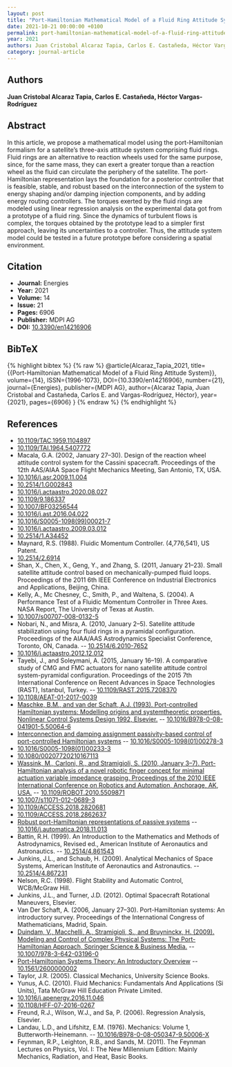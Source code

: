 ```yaml
---
layout: post
title: "Port-Hamiltonian Mathematical Model of a Fluid Ring Attitude System"
date: 2021-10-21 00:00:00 +0100
permalink: port-hamiltonian-mathematical-model-of-a-fluid-ring-attitude-system
year: 2021
authors: Juan Cristobal Alcaraz Tapia, Carlos E. Castañeda, Héctor Vargas-Rodríguez
category: journal-article
---
```

 
## Authors
**Juan Cristobal Alcaraz Tapia, Carlos E. Castañeda, Héctor Vargas-Rodríguez**
 
## Abstract
In this article, we propose a mathematical model using the port-Hamiltonian formalism for a satellite’s three-axis attitude system comprising fluid rings. Fluid rings are an alternative to reaction wheels used for the same purpose, since, for the same mass, they can exert a greater torque than a reaction wheel as the fluid can circulate the periphery of the satellite. The port-Hamiltonian representation lays the foundation for a posterior controller that is feasible, stable, and robust based on the interconnection of the system to energy shaping and/or damping injection components, and by adding energy routing controllers. The torques exerted by the fluid rings are modeled using linear regression analysis on the experimental data got from a prototype of a fluid ring. Since the dynamics of turbulent flows is complex, the torques obtained by the prototype lead to a simpler first approach, leaving its uncertainties to a controller. Thus, the attitude system model could be tested in a future prototype before considering a spatial environment.
 
## Citation
- **Journal:** Energies
- **Year:** 2021
- **Volume:** 14
- **Issue:** 21
- **Pages:** 6906
- **Publisher:** MDPI AG
- **DOI:** [10.3390/en14216906](https://doi.org/10.3390/en14216906)
 
## BibTeX
{% highlight bibtex %}
{% raw %}
@article{Alcaraz_Tapia_2021,
  title={{Port-Hamiltonian Mathematical Model of a Fluid Ring Attitude System}},
  volume={14},
  ISSN={1996-1073},
  DOI={10.3390/en14216906},
  number={21},
  journal={Energies},
  publisher={MDPI AG},
  author={Alcaraz Tapia, Juan Cristobal and Castañeda, Carlos E. and Vargas-Rodríguez, Héctor},
  year={2021},
  pages={6906}
}
{% endraw %}
{% endhighlight %}
 
## References
- [10.1109/TAC.1959.1104897](https://doi.org/10.1109/TAC.1959.1104897)
- [10.1109/TAI.1964.5407772](https://doi.org/10.1109/TAI.1964.5407772)
- Macala, G.A. (2002, January 27–30). Design of the reaction wheel attitude control system for the Cassini spacecraft. Proceedings of the 12th AAS/AIAA Space Flight Mechanics Meeting, San Antonio, TX, USA.
- [10.1016/j.asr.2009.11.004](https://doi.org/10.1016/j.asr.2009.11.004)
- [10.2514/1.G002843](https://doi.org/10.2514/1.G002843)
- [10.1016/j.actaastro.2020.08.027](https://doi.org/10.1016/j.actaastro.2020.08.027)
- [10.1109/9.186337](https://doi.org/10.1109/9.186337)
- [10.1007/BF03256544](https://doi.org/10.1007/BF03256544)
- [10.1016/j.ast.2016.04.022](https://doi.org/10.1016/j.ast.2016.04.022)
- [10.1016/S0005-1098(99)00021-7](https://doi.org/10.1016/S0005-1098(99)00021-7)
- [10.1016/j.actaastro.2009.03.012](https://doi.org/10.1016/j.actaastro.2009.03.012)
- [10.2514/1.A34452](https://doi.org/10.2514/1.A34452)
- Maynard, R.S. (1988). Fluidic Momentum Controller. (4,776,541), US Patent.
- [10.2514/2.6914](https://doi.org/10.2514/2.6914)
- Shan, X., Chen, X., Geng, Y., and Zhang, S. (2011, January 21–23). Small satellite attitude control based on mechanically-pumped fluid loops. Proceedings of the 2011 6th IEEE Conference on Industrial Electronics and Applications, Beijing, China.
- Kelly, A., Mc Chesney, C., Smith, P., and Waltena, S. (2004). A Performance Test of a Fluidic Momentum Controller in Three Axes. NASA Report, The University of Texas at Austin.
- [10.1007/s00707-008-0132-5](https://doi.org/10.1007/s00707-008-0132-5)
- Nobari, N., and Misra, A. (2010, January 2–5). Satellite attitude stabilization using four fluid rings in a pyramidal configuration. Proceedings of the AIAA/AAS Astrodynamics Specialist Conference, Toronto, ON, Canada. -- [10.2514/6.2010-7652](https://doi.org/10.2514/6.2010-7652)
- [10.1016/j.actaastro.2012.12.012](https://doi.org/10.1016/j.actaastro.2012.12.012)
- Tayebi, J., and Soleymani, A. (2015, January 16–19). A comparative study of CMG and FMC actuators for nano satellite attitude control system-pyramidal configuration. Proceedings of the 2015 7th International Conference on Recent Advances in Space Technologies (RAST), Istanbul, Turkey. -- [10.1109/RAST.2015.7208370](https://doi.org/10.1109/RAST.2015.7208370)
- [10.1108/AEAT-01-2017-0039](https://doi.org/10.1108/AEAT-01-2017-0039)
- [Maschke, B.M., and van der Schaft, A.J. (1993). Port-controlled Hamiltonian systems: Modelling origins and systemtheoretic properties. Nonlinear Control Systems Design 1992, Elsevier.](port-controlled-hamiltonian-systems-modelling-origins-and-systemtheoretic-properties-93) -- [10.1016/B978-0-08-041901-5.50064-6](https://doi.org/10.1016/B978-0-08-041901-5.50064-6)
- [Interconnection and damping assignment passivity-based control of port-controlled Hamiltonian systems](interconnection-and-damping-assignment-passivity-based-control-of-port-controlled-hamiltonian-systems) -- [10.1016/S0005-1098(01)00278-3](https://doi.org/10.1016/S0005-1098(01)00278-3)
- [10.1016/S0005-1098(01)00233-3](https://doi.org/10.1016/S0005-1098(01)00233-3)
- [10.1080/00207720210167113](https://doi.org/10.1080/00207720210167113)
- [Wassink, M., Carloni, R., and Stramigioli, S. (2010, January 3–7). Port-Hamiltonian analysis of a novel robotic finger concept for minimal actuation variable impedance grasping. Proceedings of the 2010 IEEE International Conference on Robotics and Automation, Anchorage, AK, USA.](port-hamiltonian-analysis-of-a-novel-robotic-finger-concept-for-minimal-actuation-variable-impedance-grasping) -- [10.1109/ROBOT.2010.5509871](https://doi.org/10.1109/ROBOT.2010.5509871)
- [10.1007/s11071-012-0689-3](https://doi.org/10.1007/s11071-012-0689-3)
- [10.1109/ACCESS.2018.2820681](https://doi.org/10.1109/ACCESS.2018.2820681)
- [10.1109/ACCESS.2018.2862637](https://doi.org/10.1109/ACCESS.2018.2862637)
- [Robust port-Hamiltonian representations of passive systems](robust-port-hamiltonian-representations-of-passive-systems) -- [10.1016/j.automatica.2018.11.013](https://doi.org/10.1016/j.automatica.2018.11.013)
- Battin, R.H. (1999). An Introduction to the Mathematics and Methods of Astrodynamics, Revised ed., American Institute of Aeronautics and Astronautics. -- [10.2514/4.861543](https://doi.org/10.2514/4.861543)
- Junkins, J.L., and Schaub, H. (2009). Analytical Mechanics of Space Systems, American Institute of Aeronautics and Astronautics. -- [10.2514/4.867231](https://doi.org/10.2514/4.867231)
- Nelson, R.C. (1998). Flight Stability and Automatic Control, WCB/McGraw Hill.
- Junkins, J.L., and Turner, J.D. (2012). Optimal Spacecraft Rotational Maneuvers, Elsevier.
- Van Der Schaft, A. (2006, January 27–30). Port-Hamiltonian systems: An introductory survey. Proceedings of the International Congress of Mathematicians, Madrid, Spain.
- [Duindam, V., Macchelli, A., Stramigioli, S., and Bruyninckx, H. (2009). Modeling and Control of Complex Physical Systems: The Port-Hamiltonian Approach, Springer Science & Business Media.](modeling-and-control-of-complex-physical-systems) -- [10.1007/978-3-642-03196-0](https://doi.org/10.1007/978-3-642-03196-0)
- [Port-Hamiltonian Systems Theory: An Introductory Overview](port-hamiltonian-systems-theory-an-introductory-overview-journal) -- [10.1561/2600000002](https://doi.org/10.1561/2600000002)
- Taylor, J.R. (2005). Classical Mechanics, University Science Books.
- Yunus, A.C. (2010). Fluid Mechanics: Fundamentals And Applications (Si Units), Tata McGraw Hill Education Private Limited.
- [10.1016/j.apenergy.2016.11.046](https://doi.org/10.1016/j.apenergy.2016.11.046)
- [10.1108/HFF-07-2016-0267](https://doi.org/10.1108/HFF-07-2016-0267)
- Freund, R.J., Wilson, W.J., and Sa, P. (2006). Regression Analysis, Elsevier.
- Landau, L.D., and Lifshitz, E.M. (1976). Mechanics: Volume 1, Butterworth-Heinemann. -- [10.1016/B978-0-08-050347-9.50006-X](https://doi.org/10.1016/B978-0-08-050347-9.50006-X)
- Feynman, R.P., Leighton, R.B., and Sands, M. (2011). The Feynman Lectures on Physics, Vol. I: The New Millennium Edition: Mainly Mechanics, Radiation, and Heat, Basic Books.

